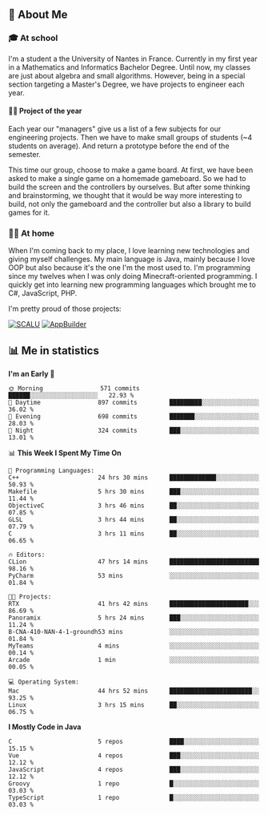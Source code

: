 ## 👀 About Me

### 🎓 At school

I'm a student a the University of Nantes in France. Currently in my first year in a Mathematics and Informatics Bachelor Degree. Until now, my classes are just about algebra and small algorithms. However, being in a special section targeting a Master's Degree, we have projects to engineer each year. 

#### 🔧🔬 Project of the year

Each year our "managers" give us a list of a few subjects for our engineering projects. Then we have to make small groups of students (~4 students on average). And return a prototype before the end of the semester.

This time our group, choose to make a game board. At first, we have been asked to make a single game on a homemade gameboard. So we had to build the screen and the controllers by ourselves. 
But after some thinking and brainstorming, we thought that it would be way more interesting to build, not only the gameboard and the controller but also a library to build games for it.

### 👨‍💻 At home

When I'm coming back to my place, I love learning new technologies and giving myself challenges. My main language is Java, mainly because I love OOP but also because it's the one I'm the most used to. I'm programming since my twelves when I was only doing Minecraft-oriented programming.  I quickly get into learning new programming languages which brought me to C#, JavaScript, PHP. 

I'm pretty proud of those projects:

[![SCALU](https://github-readme-stats.vercel.app/api/pin?username=renardfute&repo=SCALU)](https://github.com/renardfute/scalu)
[![AppBuilder](https://github-readme-stats.vercel.app/api/pin?username=pulsedev2&repo=AppBuilder)](https://github.com/pulsedev2/AppBuilder)

## 📊 Me in statistics
<!--START_SECTION:waka-->
**I'm an Early 🐤** 

```text
🌞 Morning                571 commits         ██████░░░░░░░░░░░░░░░░░░░   22.93 % 
🌆 Daytime                897 commits         █████████░░░░░░░░░░░░░░░░   36.02 % 
🌃 Evening                698 commits         ███████░░░░░░░░░░░░░░░░░░   28.03 % 
🌙 Night                  324 commits         ███░░░░░░░░░░░░░░░░░░░░░░   13.01 % 
```


📊 **This Week I Spent My Time On** 

```text
💬 Programming Languages: 
C++                      24 hrs 30 mins      █████████████░░░░░░░░░░░░   50.93 % 
Makefile                 5 hrs 30 mins       ███░░░░░░░░░░░░░░░░░░░░░░   11.44 % 
ObjectiveC               3 hrs 46 mins       ██░░░░░░░░░░░░░░░░░░░░░░░   07.85 % 
GLSL                     3 hrs 44 mins       ██░░░░░░░░░░░░░░░░░░░░░░░   07.79 % 
C                        3 hrs 11 mins       ██░░░░░░░░░░░░░░░░░░░░░░░   06.65 % 

🔥 Editors: 
CLion                    47 hrs 14 mins      █████████████████████████   98.16 % 
PyCharm                  53 mins             ░░░░░░░░░░░░░░░░░░░░░░░░░   01.84 % 

🐱‍💻 Projects: 
RTX                      41 hrs 42 mins      ██████████████████████░░░   86.69 % 
Panoramix                5 hrs 24 mins       ███░░░░░░░░░░░░░░░░░░░░░░   11.24 % 
B-CNA-410-NAN-4-1-groundh53 mins             ░░░░░░░░░░░░░░░░░░░░░░░░░   01.84 % 
MyTeams                  4 mins              ░░░░░░░░░░░░░░░░░░░░░░░░░   00.14 % 
Arcade                   1 min               ░░░░░░░░░░░░░░░░░░░░░░░░░   00.05 % 

💻 Operating System: 
Mac                      44 hrs 52 mins      ███████████████████████░░   93.25 % 
Linux                    3 hrs 15 mins       ██░░░░░░░░░░░░░░░░░░░░░░░   06.75 % 
```

**I Mostly Code in Java** 

```text
C                        5 repos             ████░░░░░░░░░░░░░░░░░░░░░   15.15 % 
Vue                      4 repos             ███░░░░░░░░░░░░░░░░░░░░░░   12.12 % 
JavaScript               4 repos             ███░░░░░░░░░░░░░░░░░░░░░░   12.12 % 
Groovy                   1 repo              █░░░░░░░░░░░░░░░░░░░░░░░░   03.03 % 
TypeScript               1 repo              █░░░░░░░░░░░░░░░░░░░░░░░░   03.03 % 
```




<!--END_SECTION:waka-->
